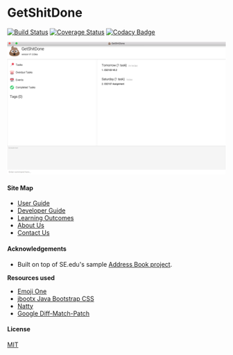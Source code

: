# GetShitDone
[![Build Status](https://travis-ci.org/CS2103AUG2016-F11-C1/main.svg?branch=master)](https://travis-ci.org/CS2103AUG2016-F11-C1/main)
[![Coverage Status](https://coveralls.io/repos/github/CS2103AUG2016-F11-C1/main/badge.svg?branch=master)](https://coveralls.io/github/CS2103AUG2016-F11-C1/main?branch=master)
[![Codacy Badge](https://api.codacy.com/project/badge/Grade/e68fd3dd0c0249aa98cd52186c3fdcd7)](https://www.codacy.com/app/louietyj/main?utm_source=github.com&amp;utm_medium=referral&amp;utm_content=CS2103AUG2016-F11-C1/main&amp;utm_campaign=Badge_Grade)

<img src="docs/images/GetShitDone-Ui.png" width="600">

  
#### Site Map
* [User Guide](docs/UserGuide.md) 
* [Developer Guide](docs/DeveloperGuide.md) 
* [Learning Outcomes](docs/LearningOutcomes.md) 
* [About Us](docs/AboutUs.md)
* [Contact Us](docs/ContactUs.md)


#### Acknowledgements

* Built on top of SE.edu's sample [Address Book project](https://github.com/se-edu/addressbook-level4).

**Resources used**

* [Emoji One](http://emojione.com/)
* [jbootx Java Bootstrap CSS](https://github.com/dicolar/jbootx)
* [Natty](http://natty.joestelmach.com/)
* [Google Diff-Match-Patch](https://bitbucket.org/cowwoc/google-diff-match-patch/overview)

#### License 

[MIT](LICENSE)
